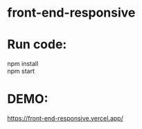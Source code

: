 # front-end-responsive


# Run code:
npm install\
npm start

# DEMO:
https://front-end-responsive.vercel.app/
